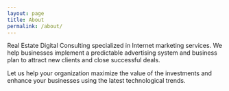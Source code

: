 ```yaml
---
layout: page
title: About
permalink: /about/
---
```


Real Estate Digital Consulting specialized in Internet marketing services.
We help businesses implement a predictable advertising system and business plan to attract new clients and close successful deals.

Let us help your organization maximize the value of the investments and enhance your businesses using the latest technological trends.
